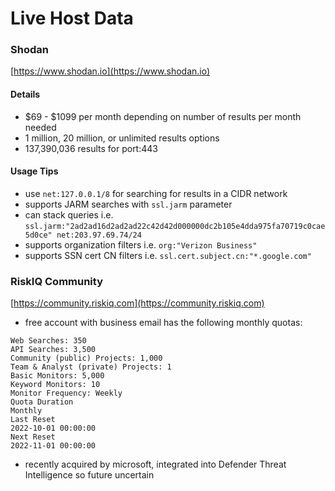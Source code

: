 # Live Host Data

### Shodan

[https://www.shodan.io](https://www.shodan.io)

#### Details

* $69 - $1099 per month depending on number of results per month needed
* 1 million, 20 million, or unlimited results options
* 137,390,036 results for port:443

#### Usage Tips

* use `net:127.0.0.1/8` for searching for results in a CIDR network
* supports JARM searches with `ssl.jarm` parameter
* can stack queries i.e. `ssl.jarm:"2ad2ad16d2ad2ad22c42d42d000000dc2b105e4dda975fa70719c0cae5d0ce" net:203.97.69.74/24`
* supports organization filters i.e. `org:"Verizon Business"`
* supports SSN cert CN filters i.e. `ssl.cert.subject.cn:"*.google.com"`



### RiskIQ Community

[https://community.riskiq.com](https://community.riskiq.com)

* free account with business email has the following monthly quotas:

```
Web Searches: 350
API Searches: 3,500
Community (public) Projects: 1,000
Team & Analyst (private) Projects: 1
Basic Monitors: 5,000
Keyword Monitors: 10
Monitor Frequency: Weekly
Quota Duration
Monthly
Last Reset
2022-10-01 00:00:00
Next Reset
2022-11-01 00:00:00
```

* recently acquired by microsoft, integrated into Defender Threat Intelligence so future uncertain
